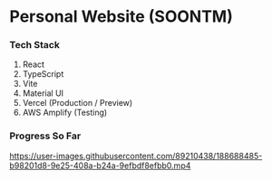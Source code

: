 # Personal Website (SOONTM)

### Tech Stack

1. React
2. TypeScript
3. Vite
4. Material UI
5. Vercel (Production / Preview)
6. AWS Amplify (Testing)

### Progress So Far




https://user-images.githubusercontent.com/89210438/188688485-b98201d8-9e25-408a-b24a-9efbdf8efbb0.mp4
















